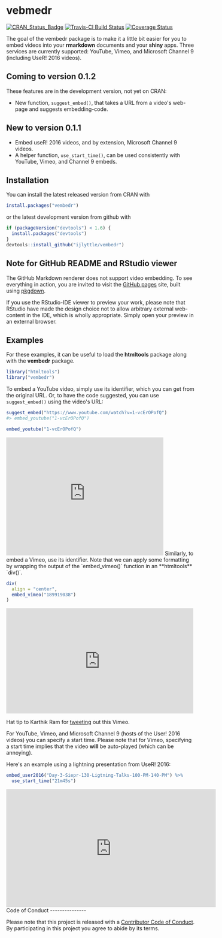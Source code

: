 
vebmedr
=======

[![CRAN\_Status\_Badge](http://www.r-pkg.org/badges/version/vembedr)](http://cran.r-project.org/package=vembedr) [![Travis-CI Build Status](https://travis-ci.org/ijlyttle/vembedr.svg?branch=master)](https://travis-ci.org/ijlyttle/vembedr) [![Coverage Status](https://img.shields.io/codecov/c/github/ijlyttle/vembedr/master.svg)](https://codecov.io/github/ijlyttle/vembedr?branch=master)

The goal of the vembedr package is to make it a little bit easier for you to embed videos into your **rmarkdown** documents and your **shiny** apps. Three services are currently supported: YouTube, Vimeo, and Microsoft Channel 9 (including UseR! 2016 videos).

Coming to version 0.1.2
-----------------------

These features are in the development version, not yet on CRAN:

-   New function, `suggest_embed()`, that takes a URL from a video's web-page and suggests embedding-code.

New to version 0.1.1
--------------------

-   Embed useR! 2016 videos, and by extension, Microsoft Channel 9 videos.
-   A helper function, `use_start_time()`, can be used consistently with YouTube, Vimeo, and Channel 9 embeds.

Installation
------------

You can install the latest released version from CRAN with

``` r
install.packages("vembedr")
```

or the latest development version from github with

``` r
if (packageVersion("devtools") < 1.6) {
  install.packages("devtools")
}
devtools::install_github("ijlyttle/vembedr")
```

Note for GitHub README and RStudio viewer
-----------------------------------------

The GitHub Markdown renderer does not support video embedding. To see everything in action, you are invited to visit the [GitHub pages](http://ijlyttle.github.io/vembedr/) site, built using [pkgdown](http://hadley.github.io/pkgdown/).

If you use the RStudio-IDE viewer to preview your work, please note that RStudio have made the design choice not to allow arbitrary external web-content in the IDE, which is wholly appropriate. Simply open your preview in an external browser.

Examples
--------

For these examples, it can be useful to load the **htmltools** package along with the **vembedr** package.

``` r
library("htmltools")
library("vembedr")
```

To embed a YouTube video, simply use its identifier, which you can get from the original URL. Or, to have the code suggested, you can use `suggest_embed()` using the video's URL:

``` r
suggest_embed("https://www.youtube.com/watch?v=1-vcErOPofQ")
#> embed_youtube("1-vcErOPofQ")
```

``` r
embed_youtube("1-vcErOPofQ")
```

<!--html_preserve-->
<iframe src="https://www.youtube.com/embed/1-vcErOPofQ" width="420" height="315" frameborder="0" allowfullscreen>
</iframe>
<!--/html_preserve-->
Similarly, to embed a Vimeo, use its identifier. Note that we can apply some formatting by wrapping the output of the `embed_vimeo()` function in an **htmltools** `div()`.

``` r
div(
  align = "center",
  embed_vimeo("189919038")
)
```

<!--html_preserve-->
<iframe src="https://player.vimeo.com/video/189919038" width="500" height="281" frameborder="0" webkitallowfullscreen mozallowfullscreen allowfullscreen>
</iframe>

<!--/html_preserve-->
Hat tip to Karthik Ram for [tweeting](https://twitter.com/_inundata/status/794616331727294464) out this Vimeo.

For YouTube, Vimeo, and Microsoft Channel 9 (hosts of the User! 2016 videos) you can specify a start time. Please note that for Vimeo, specifying a start time implies that the video **will** be auto-played (which can be annoying).

Here's an example using a lightning presentation from UseR! 2016:

``` r
embed_user2016("Day-3-Siepr-130-Ligtning-Talks-100-PM-140-PM") %>% 
  use_start_time("21m45s")
```

<!--html_preserve-->
<iframe src="https://channel9.msdn.com/Events/useR-international-R-User-conference/useR2016/Day-3-Siepr-130-Ligtning-Talks-100-PM-140-PM/player#time=0h21m45s:paused" width="560" height="315" frameborder="0" allowfullscreen>
</iframe>
<!--/html_preserve-->
Code of Conduct
---------------

Please note that this project is released with a [Contributor Code of Conduct](CONDUCT.md). By participating in this project you agree to abide by its terms.
